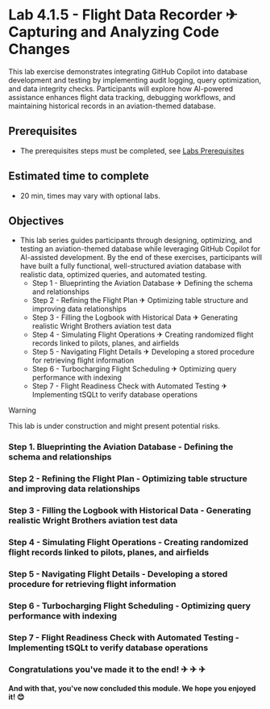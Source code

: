 # Lab 4.1.5 - Flight Data Recorder ✈ Capturing and Analyzing Code Changes
This lab exercise demonstrates integrating GitHub Copilot into database development and testing by implementing audit logging, query optimization, and data integrity checks. Participants will explore how AI-powered assistance enhances flight data tracking, debugging workflows, and maintaining historical records in an aviation-themed database.

## Prerequisites
- The prerequisites steps must be completed, see [Labs Prerequisites](../Lab%201.1%20-%20Pre-Flight%20Checklist/README.md)

## Estimated time to complete

- 20 min, times may vary with optional labs.

## Objectives

- This lab series guides participants through designing, optimizing, and testing an aviation-themed database while leveraging GitHub Copilot for AI-assisted development. By the end of these exercises, participants will have built a fully functional, well-structured aviation database with realistic data, optimized queries, and automated testing.
    - Step 1 - Blueprinting the Aviation Database ✈ Defining the schema and relationships
    - Step 2 - Refining the Flight Plan ✈ Optimizing table structure and improving data relationships
    - Step 3 - Filling the Logbook with Historical Data ✈ Generating realistic Wright Brothers aviation test data
    - Step 4 - Simulating Flight Operations ✈ Creating randomized flight records linked to pilots, planes, and airfields
    - Step 5 - Navigating Flight Details ✈ Developing a stored procedure for retrieving flight information
    - Step 6 - Turbocharging Flight Scheduling ✈ Optimizing query performance with indexing
    - Step 7 - Flight Readiness Check with Automated Testing ✈ Implementing tSQLt to verify database operations

> [!WARNING]  
> This lab is under construction and might present potential risks.

### Step 1. Blueprinting the Aviation Database - Defining the schema and relationships

### Step 2 - Refining the Flight Plan - Optimizing table structure and improving data relationships
### Step 3 - Filling the Logbook with Historical Data - Generating realistic Wright Brothers aviation test data
### Step 4 - Simulating Flight Operations - Creating randomized flight records linked to pilots, planes, and airfields
### Step 5 - Navigating Flight Details - Developing a stored procedure for retrieving flight information
### Step 6 - Turbocharging Flight Scheduling - Optimizing query performance with indexing
### Step 7 - Flight Readiness Check with Automated Testing - Implementing tSQLt to verify database operations

### Congratulations you've made it to the end! &#9992; &#9992; &#9992;

#### And with that, you've now concluded this module. We hope you enjoyed it! &#x1F60A;

